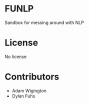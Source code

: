 # FUNLP

Sandbox for messing around with NLP

# License

No license

# Contributors

- Adam Wigington
- Dylan Fuhs
